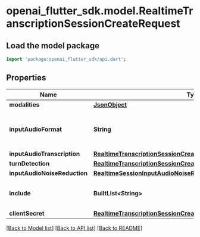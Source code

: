 # openai_flutter_sdk.model.RealtimeTranscriptionSessionCreateRequest

## Load the model package
```dart
import 'package:openai_flutter_sdk/api.dart';
```

## Properties
Name | Type | Description | Notes
------------ | ------------- | ------------- | -------------
**modalities** | [**JsonObject**](.md) |  | [optional] 
**inputAudioFormat** | **String** | The format of input audio. Options are `pcm16`, `g711_ulaw`, or `g711_alaw`. For `pcm16`, input audio must be 16-bit PCM at a 24kHz sample rate, single channel (mono), and little-endian byte order.  | [optional] [default to 'pcm16']
**inputAudioTranscription** | [**RealtimeTranscriptionSessionCreateRequestInputAudioTranscription**](RealtimeTranscriptionSessionCreateRequestInputAudioTranscription.md) |  | [optional] 
**turnDetection** | [**RealtimeTranscriptionSessionCreateRequestTurnDetection**](RealtimeTranscriptionSessionCreateRequestTurnDetection.md) |  | [optional] 
**inputAudioNoiseReduction** | [**RealtimeSessionInputAudioNoiseReduction**](RealtimeSessionInputAudioNoiseReduction.md) |  | [optional] 
**include** | **BuiltList&lt;String&gt;** | The set of items to include in the transcription. Current available items are: - `item.input_audio_transcription.logprobs`  | [optional] 
**clientSecret** | [**RealtimeTranscriptionSessionCreateRequestClientSecret**](RealtimeTranscriptionSessionCreateRequestClientSecret.md) |  | [optional] 

[[Back to Model list]](../README.md#documentation-for-models) [[Back to API list]](../README.md#documentation-for-api-endpoints) [[Back to README]](../README.md)


